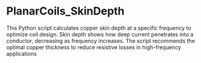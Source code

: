 # PlanarCoils_SkinDepth
This Python script calculates copper skin depth at a specific frequency to optimize coil design. Skin depth shows how deep current penetrates into a conductor, decreasing as frequency increases. The script recommends the optimal copper thickness to reduce resistive losses in high-frequency applications
